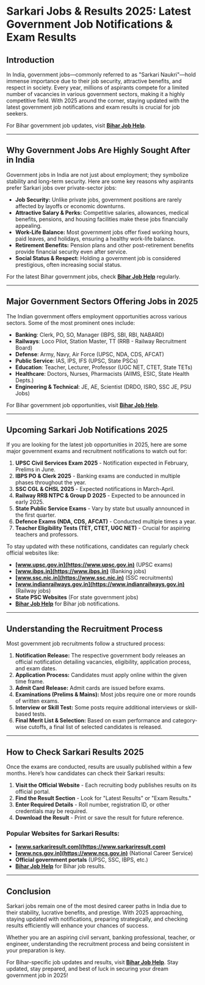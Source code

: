 # Sarkari Jobs & Results 2025: Latest Government Job Notifications & Exam Results

## Introduction

In India, government jobs—commonly referred to as "Sarkari Naukri"—hold immense importance due to their job security, attractive benefits, and respect in society. Every year, millions of aspirants compete for a limited number of vacancies in various government sectors, making it a highly competitive field. With 2025 around the corner, staying updated with the latest government job notifications and exam results is crucial for job seekers. 

For Bihar government job updates, visit **[Bihar Job Help](https://biharjobhelp.in)**.

---

## Why Government Jobs Are Highly Sought After in India

Government jobs in India are not just about employment; they symbolize stability and long-term security. Here are some key reasons why aspirants prefer Sarkari jobs over private-sector jobs:

- **Job Security:** Unlike private jobs, government positions are rarely affected by layoffs or economic downturns.
- **Attractive Salary & Perks:** Competitive salaries, allowances, medical benefits, pensions, and housing facilities make these jobs financially appealing.
- **Work-Life Balance:** Most government jobs offer fixed working hours, paid leaves, and holidays, ensuring a healthy work-life balance.
- **Retirement Benefits:** Pension plans and other post-retirement benefits provide financial security even after service.
- **Social Status & Respect:** Holding a government job is considered prestigious, often increasing social status.

For the latest Bihar government jobs, check **[Bihar Job Help](https://biharjobhelp.in)** regularly.

---

## Major Government Sectors Offering Jobs in 2025

The Indian government offers employment opportunities across various sectors. Some of the most prominent ones include:

- **Banking**: Clerk, PO, SO, Manager (IBPS, SBI, RBI, NABARD)
- **Railways**: Loco Pilot, Station Master, TT (RRB - Railway Recruitment Board)
- **Defense**: Army, Navy, Air Force (UPSC, NDA, CDS, AFCAT)
- **Public Service**: IAS, IPS, IFS (UPSC, State PSCs)
- **Education**: Teacher, Lecturer, Professor (UGC NET, CTET, State TETs)
- **Healthcare**: Doctors, Nurses, Pharmacists (AIIMS, ESIC, State Health Depts.)
- **Engineering & Technical**: JE, AE, Scientist (DRDO, ISRO, SSC JE, PSU Jobs)

For Bihar government job opportunities, visit **[Bihar Job Help](https://biharjobhelp.in)**.

---

## Upcoming Sarkari Job Notifications 2025

If you are looking for the latest job opportunities in 2025, here are some major government exams and recruitment notifications to watch out for:

1. **UPSC Civil Services Exam 2025** - Notification expected in February, Prelims in June.
2. **IBPS PO & Clerk 2025** - Banking exams are conducted in multiple phases throughout the year.
3. **SSC CGL & CHSL 2025** - Expected notifications in March-April.
4. **Railway RRB NTPC & Group D 2025** - Expected to be announced in early 2025.
5. **State Public Service Exams** - Vary by state but usually announced in the first quarter.
6. **Defence Exams (NDA, CDS, AFCAT)** - Conducted multiple times a year.
7. **Teacher Eligibility Tests (TET, CTET, UGC NET)** - Crucial for aspiring teachers and professors.

To stay updated with these notifications, candidates can regularly check official websites like:

- **[www.upsc.gov.in](https://www.upsc.gov.in)** (UPSC exams)
- **[www.ibps.in](https://www.ibps.in)** (Banking jobs)
- **[www.ssc.nic.in](https://www.ssc.nic.in)** (SSC recruitments)
- **[www.indianrailways.gov.in](https://www.indianrailways.gov.in)** (Railway jobs)
- **State PSC Websites** (For state government jobs)
- **[Bihar Job Help](https://biharjobhelp.in)** for Bihar job notifications.

---

## Understanding the Recruitment Process

Most government job recruitments follow a structured process:

1. **Notification Release:** The respective government body releases an official notification detailing vacancies, eligibility, application process, and exam dates.
2. **Application Process:** Candidates must apply online within the given time frame.
3. **Admit Card Release:** Admit cards are issued before exams.
4. **Examinations (Prelims & Mains):** Most jobs require one or more rounds of written exams.
5. **Interview or Skill Test:** Some posts require additional interviews or skill-based tests.
6. **Final Merit List & Selection:** Based on exam performance and category-wise cutoffs, a final list of selected candidates is released.

---

## How to Check Sarkari Results 2025

Once the exams are conducted, results are usually published within a few months. Here’s how candidates can check their Sarkari results:

1. **Visit the Official Website** - Each recruiting body publishes results on its official portal.
2. **Find the Result Section** - Look for "Latest Results" or "Exam Results."
3. **Enter Required Details** - Roll number, registration ID, or other credentials may be required.
4. **Download the Result** - Print or save the result for future reference.

### Popular Websites for Sarkari Results:

- **[www.sarkariresult.com](https://www.sarkariresult.com)**
- **[www.ncs.gov.in](https://www.ncs.gov.in)** (National Career Service)
- **Official government portals** (UPSC, SSC, IBPS, etc.)
- **[Bihar Job Help](https://biharjobhelp.in)** for Bihar job results.

---

## Conclusion

Sarkari jobs remain one of the most desired career paths in India due to their stability, lucrative benefits, and prestige. With 2025 approaching, staying updated with notifications, preparing strategically, and checking results efficiently will enhance your chances of success. 

Whether you are an aspiring civil servant, banking professional, teacher, or engineer, understanding the recruitment process and being consistent in your preparation is key.

For Bihar-specific job updates and results, visit **[Bihar Job Help](https://biharjobhelp.in)**. Stay updated, stay prepared, and best of luck in securing your dream government job in 2025!
